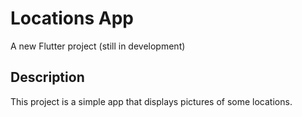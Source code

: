 # Locations App

A new Flutter project (still in development)

## Description

This project is a simple app that displays pictures of some locations.
